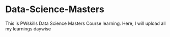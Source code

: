 # Data-Science-Masters
This is PWskills Data Science Masters Course learning. Here, I will upload all my learnings daywise
